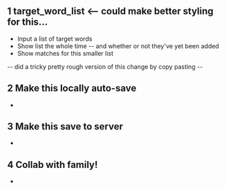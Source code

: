 ## 1 target_word_list <-- could make better styling for this...

- Input a list of target words
- Show list the whole time -- and whether or not they've yet been added
- Show matches for this smaller list

 -- did a tricky pretty rough version of this change by copy pasting --

## 2 Make this locally auto-save
 - 


## 3 Make this save to server
 - 

## 4 Collab with family!
 - 